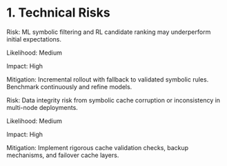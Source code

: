 # 1. Technical Risks

Risk: ML symbolic filtering and RL candidate ranking may underperform initial expectations.

Likelihood: Medium

Impact: High

Mitigation: Incremental rollout with fallback to validated symbolic rules. Benchmark continuously and refine models.

Risk: Data integrity risk from symbolic cache corruption or inconsistency in multi-node deployments.

Likelihood: Medium

Impact: High

Mitigation: Implement rigorous cache validation checks, backup mechanisms, and failover cache layers.

